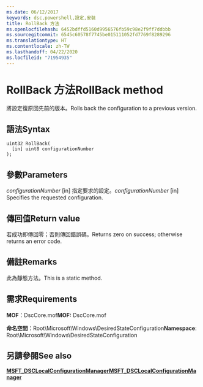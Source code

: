 ```yaml
---
ms.date: 06/12/2017
keywords: dsc,powershell,設定,安裝
title: RollBack 方法
ms.openlocfilehash: 6452bdffd5160d9956576fb59c98e2f9ff7ddbbb
ms.sourcegitcommit: 6545c60578f7745be015111052fd7769f8289296
ms.translationtype: HT
ms.contentlocale: zh-TW
ms.lasthandoff: 04/22/2020
ms.locfileid: "71954935"
---
```

# <a name="rollback-method"></a><span data-ttu-id="77e47-103">RollBack 方法</span><span class="sxs-lookup"><span data-stu-id="77e47-103">RollBack method</span></span>

<span data-ttu-id="77e47-104">將設定復原回先前的版本。</span><span class="sxs-lookup"><span data-stu-id="77e47-104">Rolls back the configuration to a previous version.</span></span>

## <a name="syntax"></a><span data-ttu-id="77e47-105">語法</span><span class="sxs-lookup"><span data-stu-id="77e47-105">Syntax</span></span>

```mof
uint32 RollBack(
  [in] uint8 configurationNumber
);
```

## <a name="parameters"></a><span data-ttu-id="77e47-106">參數</span><span class="sxs-lookup"><span data-stu-id="77e47-106">Parameters</span></span>

<span data-ttu-id="77e47-107">*configurationNumber* \[in\] 指定要求的設定。</span><span class="sxs-lookup"><span data-stu-id="77e47-107">*configurationNumber* \[in\] Specifies the requested configuration.</span></span>

## <a name="return-value"></a><span data-ttu-id="77e47-108">傳回值</span><span class="sxs-lookup"><span data-stu-id="77e47-108">Return value</span></span>

<span data-ttu-id="77e47-109">若成功即傳回零；否則傳回錯誤碼。</span><span class="sxs-lookup"><span data-stu-id="77e47-109">Returns zero on success; otherwise returns an error code.</span></span>

## <a name="remarks"></a><span data-ttu-id="77e47-110">備註</span><span class="sxs-lookup"><span data-stu-id="77e47-110">Remarks</span></span>

<span data-ttu-id="77e47-111">此為靜態方法。</span><span class="sxs-lookup"><span data-stu-id="77e47-111">This is a static method.</span></span>

## <a name="requirements"></a><span data-ttu-id="77e47-112">需求</span><span class="sxs-lookup"><span data-stu-id="77e47-112">Requirements</span></span>

<span data-ttu-id="77e47-113">**MOF**：DscCore.mof</span><span class="sxs-lookup"><span data-stu-id="77e47-113">**MOF:** DscCore.mof</span></span>

<span data-ttu-id="77e47-114">**命名空間**：Root\Microsoft\Windows\DesiredStateConfiguration</span><span class="sxs-lookup"><span data-stu-id="77e47-114">**Namespace**: Root\Microsoft\Windows\DesiredStateConfiguration</span></span>

## <a name="see-also"></a><span data-ttu-id="77e47-115">另請參閱</span><span class="sxs-lookup"><span data-stu-id="77e47-115">See also</span></span>

[<span data-ttu-id="77e47-116">**MSFT_DSCLocalConfigurationManager**</span><span class="sxs-lookup"><span data-stu-id="77e47-116">**MSFT_DSCLocalConfigurationManager**</span></span>](msft-dsclocalconfigurationmanager.md)
